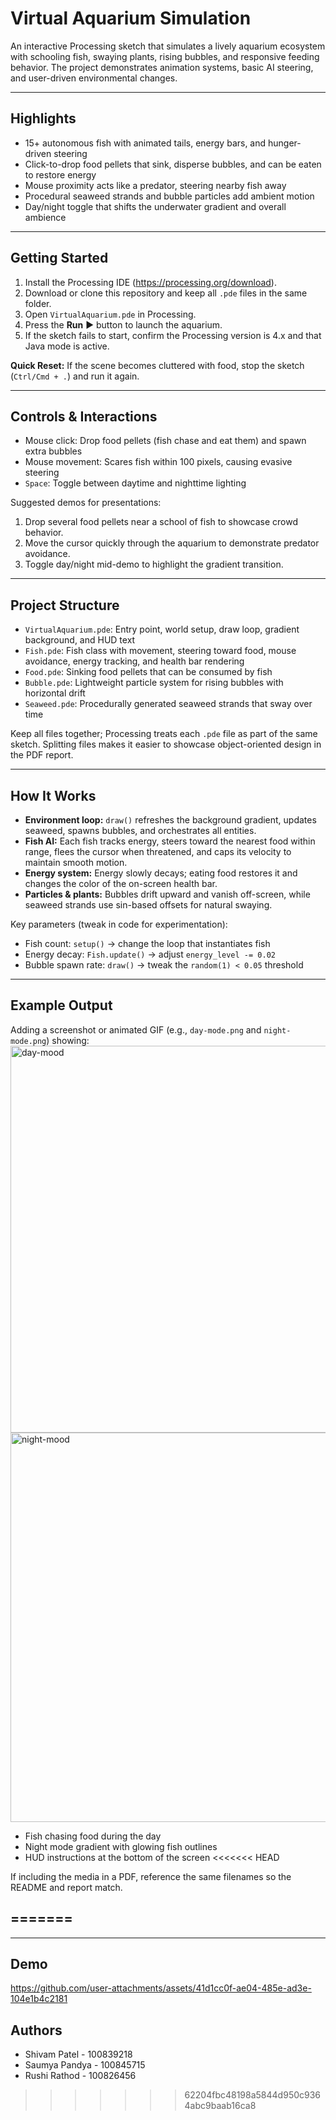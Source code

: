 # Virtual Aquarium Simulation
An interactive Processing sketch that simulates a lively aquarium ecosystem with schooling fish, swaying plants, rising bubbles, and responsive feeding behavior. The project demonstrates animation systems, basic AI steering, and user-driven environmental changes.

---

## Highlights
- 15+ autonomous fish with animated tails, energy bars, and hunger-driven steering
- Click-to-drop food pellets that sink, disperse bubbles, and can be eaten to restore energy
- Mouse proximity acts like a predator, steering nearby fish away
- Procedural seaweed strands and bubble particles add ambient motion
- Day/night toggle that shifts the underwater gradient and overall ambience

---

## Getting Started
1. Install the Processing IDE (https://processing.org/download).
2. Download or clone this repository and keep all `.pde` files in the same folder.
3. Open `VirtualAquarium.pde` in Processing.
4. Press the **Run** ▶ button to launch the aquarium.
5. If the sketch fails to start, confirm the Processing version is 4.x and that Java mode is active.

**Quick Reset:** If the scene becomes cluttered with food, stop the sketch (`Ctrl/Cmd + .`) and run it again.

---

## Controls & Interactions
- Mouse click: Drop food pellets (fish chase and eat them) and spawn extra bubbles
- Mouse movement: Scares fish within 100 pixels, causing evasive steering
- `Space`: Toggle between daytime and nighttime lighting

Suggested demos for presentations:
1. Drop several food pellets near a school of fish to showcase crowd behavior.
2. Move the cursor quickly through the aquarium to demonstrate predator avoidance.
3. Toggle day/night mid-demo to highlight the gradient transition.

---

## Project Structure
- `VirtualAquarium.pde`: Entry point, world setup, draw loop, gradient background, and HUD text
- `Fish.pde`: Fish class with movement, steering toward food, mouse avoidance, energy tracking, and health bar rendering
- `Food.pde`: Sinking food pellets that can be consumed by fish
- `Bubble.pde`: Lightweight particle system for rising bubbles with horizontal drift
- `Seaweed.pde`: Procedurally generated seaweed strands that sway over time

Keep all files together; Processing treats each `.pde` file as part of the same sketch. Splitting files makes it easier to showcase object-oriented design in the PDF report.

---

## How It Works
- **Environment loop:** `draw()` refreshes the background gradient, updates seaweed, spawns bubbles, and orchestrates all entities.
- **Fish AI:** Each fish tracks energy, steers toward the nearest food within range, flees the cursor when threatened, and caps its velocity to maintain smooth motion.
- **Energy system:** Energy slowly decays; eating food restores it and changes the color of the on-screen health bar.
- **Particles & plants:** Bubbles drift upward and vanish off-screen, while seaweed strands use sin-based offsets for natural swaying.

Key parameters (tweak in code for experimentation):
- Fish count: `setup()` → change the loop that instantiates fish
- Energy decay: `Fish.update()` → adjust `energy_level -= 0.02`
- Bubble spawn rate: `draw()` → tweak the `random(1) < 0.05` threshold

---

## Example Output
Adding a screenshot or animated GIF (e.g., `day-mode.png` and `night-mode.png`) showing:
<img width="797" height="619" alt="day-mood" src="https://github.com/user-attachments/assets/af288f4f-4cf1-4f87-b240-a31b23b002a7" />
<img width="795" height="623" alt="night-mood" src="https://github.com/user-attachments/assets/880dd294-4860-4b22-ae75-ddc7e89d3682" />
- Fish chasing food during the day
- Night mode gradient with glowing fish outlines
- HUD instructions at the bottom of the screen
<<<<<<< HEAD

If including the media in a PDF, reference the same filenames so the README and report match.

=======
- 
---

## Demo

https://github.com/user-attachments/assets/41d1cc0f-ae04-485e-ad3e-104e1b4c2181

## Authors

- Shivam Patel - 100839218
- Saumya Pandya - 100845715
- Rushi Rathod - 100826456
>>>>>>> 62204fbc48198a5844d950c9364abc9baab16ca8
